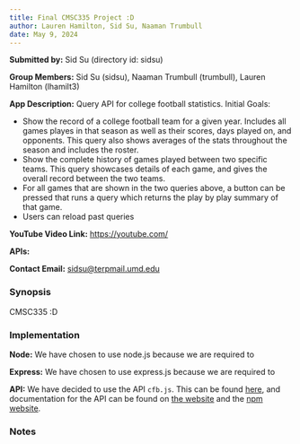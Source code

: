 ```yaml
---
title: Final CMSC335 Project :D
author: Lauren Hamilton, Sid Su, Naaman Trumbull
date: May 9, 2024
---
```


**Submitted by:** Sid Su (directory id: sidsu)

**Group Members:** Sid Su (sidsu), Naaman Trumbull (trumbull), Lauren Hamilton (lhamilt3)

**App Description:** 
Query API for college football statistics. 
Initial Goals:
- Show the record of a college football team for a given year. Includes
  all games playes in that season as well as their scores, days played on, and opponents. 
  This query also shows averages of the stats throughout the season and includes the roster.
- Show the complete history of games played between two specific teams. This query showcases details
  of each game, and gives the overall record between the two teams. 
- For all games that are shown in the two queries above, a button can be pressed that runs a query which 
  returns the play by play summary of that game. 
- Users can reload past queries

**YouTube Video Link:** https://youtube.com/

**APIs:**

**Contact Email:** sidsu@terpmail.umd.edu

### Synopsis

CMSC335 :D

### Implementation

**Node:** We have chosen to use node.js because we are required to

**Express:** We have chosen to use express.js because we are required to

**API:** We have decided to use the API `cfb.js`. This can be found [here](https://collegefootballdata.com/), and documentation for the API can be found on [the website](https://api.collegefootballdata.com/api/docs/?url=/api-docs.json) and the [npm website](https://www.npmjs.com/package/cfb.js?activeTab=readme).

### Notes
